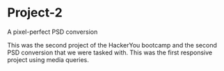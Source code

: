 # Project-2
A pixel-perfect PSD conversion

This was the second project of the HackerYou bootcamp and the second PSD conversion that we were tasked with. This was the
first responsive project using media queries.  
